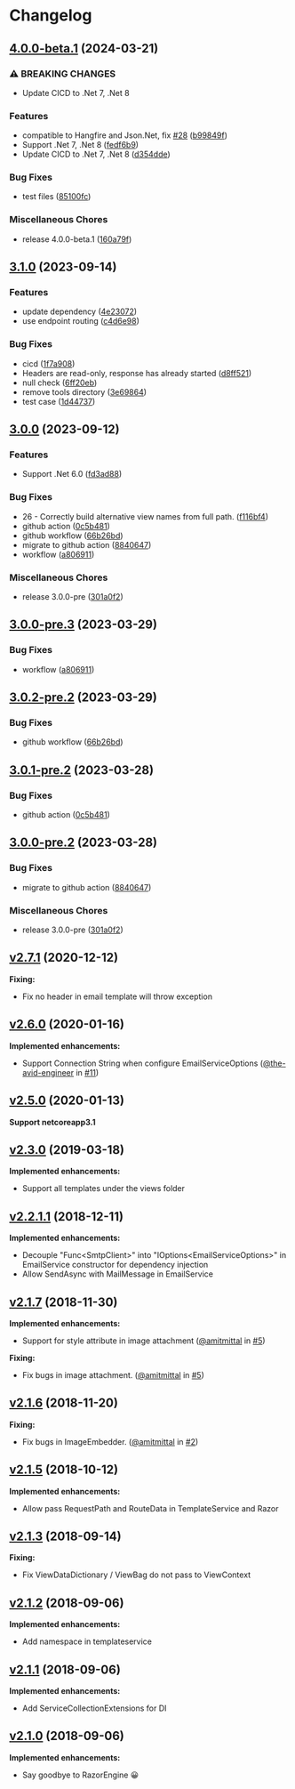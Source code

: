 # Changelog

## [4.0.0-beta.1](https://github.com/hermanho/postal.aspnetcore/compare/v3.1.0...v4.0.0-beta.1) (2024-03-21)


### ⚠ BREAKING CHANGES

* Update CICD to .Net 7, .Net 8

### Features

* compatible to Hangfire and Json.Net, fix [#28](https://github.com/hermanho/postal.aspnetcore/issues/28) ([b99849f](https://github.com/hermanho/postal.aspnetcore/commit/b99849f3e241b2083cd6ca365484abdc19d17c0d))
* Support .Net 7, .Net  8 ([fedf6b9](https://github.com/hermanho/postal.aspnetcore/commit/fedf6b92b76d621bfa9c0bc45bc54078a4739f3d))
* Update CICD to .Net 7, .Net 8 ([d354dde](https://github.com/hermanho/postal.aspnetcore/commit/d354ddee84a6c96d848e7c68283c53c0377cb104))


### Bug Fixes

* test files ([85100fc](https://github.com/hermanho/postal.aspnetcore/commit/85100fcb12272142175ac51ad7f505f98654b542))


### Miscellaneous Chores

* release 4.0.0-beta.1 ([160a79f](https://github.com/hermanho/postal.aspnetcore/commit/160a79fb7399d0a180408a6f19091551d2b2ce7e))

## [3.1.0](https://github.com/hermanho/postal.aspnetcore/compare/Postal.AspNetCore-v3.0.0...Postal.AspNetCore-v3.1.0) (2023-09-14)


### Features

* update dependency ([4e23072](https://github.com/hermanho/postal.aspnetcore/commit/4e23072ac56f2e2f034d343cb29919003790e1f0))
* use endpoint routing ([c4d6e98](https://github.com/hermanho/postal.aspnetcore/commit/c4d6e98636fc3c2612d8c8384b34ad4b5b3084ec))


### Bug Fixes

* cicd ([1f7a908](https://github.com/hermanho/postal.aspnetcore/commit/1f7a90855a523b30bdd55555f21514b539dbc726))
* Headers are read-only, response has already started ([d8ff521](https://github.com/hermanho/postal.aspnetcore/commit/d8ff5211a2621bdd78684417e2724770b2269c5e))
* null check ([6ff20eb](https://github.com/hermanho/postal.aspnetcore/commit/6ff20eb44c18525152e7b29dbe1fc15373a95d49))
* remove tools directory ([3e69864](https://github.com/hermanho/postal.aspnetcore/commit/3e6986450c82438e8d0c88088bbb21b58b2394cf))
* test case ([1d44737](https://github.com/hermanho/postal.aspnetcore/commit/1d44737ec4c79af17dfacb21b0b1bb89aa3958b4))

## [3.0.0](https://github.com/hermanho/postal.aspnetcore/compare/Postal.AspNetCore-v3.0.0-pre.3...Postal.AspNetCore-v3.0.0) (2023-09-12)


### Features

* Support .Net 6.0 ([fd3ad88](https://github.com/hermanho/postal.aspnetcore/commit/fd3ad88e1d3482510ab04d6f56e9fa2d59cd2d66))


### Bug Fixes

* 26 - Correctly build alternative view names from full path. ([f116bf4](https://github.com/hermanho/postal.aspnetcore/commit/f116bf4dcad3156a553aeec394ce1b83461582e7))
* github action ([0c5b481](https://github.com/hermanho/postal.aspnetcore/commit/0c5b481197a6d2183986df35898bfb9e21cb4304))
* github workflow ([66b26bd](https://github.com/hermanho/postal.aspnetcore/commit/66b26bd35c54f17f2f2ab3cf4f929dfb8efe6b79))
* migrate to github action ([8840647](https://github.com/hermanho/postal.aspnetcore/commit/8840647cce22c282481391baf969a8707e2b1922))
* workflow ([a806911](https://github.com/hermanho/postal.aspnetcore/commit/a8069118dd13a8ea712c0a730bf393ea41dee685))


### Miscellaneous Chores

* release 3.0.0-pre ([301a0f2](https://github.com/hermanho/postal.aspnetcore/commit/301a0f2df9502eb2d96eae8de6225e3c643aa7cb))

## [3.0.0-pre.3](https://github.com/hermanho/postal.aspnetcore/compare/v3.0.2-pre.2...v3.0.0-pre.3) (2023-03-29)


### Bug Fixes

* workflow ([a806911](https://github.com/hermanho/postal.aspnetcore/commit/a8069118dd13a8ea712c0a730bf393ea41dee685))

## [3.0.2-pre.2](https://github.com/hermanho/postal.aspnetcore/compare/v3.0.1-pre.2...v3.0.2-pre.2) (2023-03-29)


### Bug Fixes

* github workflow ([66b26bd](https://github.com/hermanho/postal.aspnetcore/commit/66b26bd35c54f17f2f2ab3cf4f929dfb8efe6b79))

## [3.0.1-pre.2](https://github.com/hermanho/postal.aspnetcore/compare/v3.0.0-pre.2...v3.0.1-pre.2) (2023-03-28)


### Bug Fixes

* github action ([0c5b481](https://github.com/hermanho/postal.aspnetcore/commit/0c5b481197a6d2183986df35898bfb9e21cb4304))

## [3.0.0-pre.2](https://github.com/hermanho/postal.aspnetcore/compare/v2.7.1...v3.0.0-pre.2) (2023-03-28)


### Bug Fixes

* migrate to github action ([8840647](https://github.com/hermanho/postal.aspnetcore/commit/8840647cce22c282481391baf969a8707e2b1922))


### Miscellaneous Chores

* release 3.0.0-pre ([301a0f2](https://github.com/hermanho/postal.aspnetcore/commit/301a0f2df9502eb2d96eae8de6225e3c643aa7cb))

## [v2.7.1](https://github.com/hermanho/postal.aspnetcore/tree/v2.7.1) (2020-12-12)

**Fixing:**
- Fix no header in email template will throw exception

## [v2.6.0](https://github.com/hermanho/postal.aspnetcore/tree/v2.6.0) (2020-01-16)

**Implemented enhancements:**
- Support Connection String when configure EmailServiceOptions ([@the-avid-engineer](https://github.com/the-avid-engineer) in [#11](https://github.com/hermanho/postal.aspnetcore/pull/11))

## [v2.5.0](https://github.com/hermanho/postal.aspnetcore/tree/v2.5.0) (2020-01-13)

**Support netcoreapp3.1**

## [v2.3.0](https://github.com/hermanho/postal.aspnetcore/tree/v2.3.0) (2019-03-18)

**Implemented enhancements:**
- Support all templates under the views folder

## [v2.2.1.1](https://github.com/hermanho/postal.aspnetcore/tree/v2.2.1.1) (2018-12-11)

**Implemented enhancements:**
- Decouple "Func\<SmtpClient\>" into "IOptions\<EmailServiceOptions\>" in EmailService constructor for dependency injection
- Allow SendAsync with MailMessage in EmailService

## [v2.1.7](https://github.com/hermanho/postal.aspnetcore/tree/v2.1.7) (2018-11-30)

**Implemented enhancements:**
- Support for style attribute in image attachment ([@amitmittal](https://github.com/amitmittal) in [#5](https://github.com/hermanho/postal.aspnetcore/pull/5))

**Fixing:**
- Fix bugs in image attachment. ([@amitmittal](https://github.com/amitmittal) in [#5](https://github.com/hermanho/postal.aspnetcore/pull/5))

## [v2.1.6](https://github.com/hermanho/postal.aspnetcore/tree/v2.1.6) (2018-11-20)

**Fixing:**
- Fix bugs in ImageEmbedder. ([@amitmittal](https://github.com/amitmittal) in [#2](https://github.com/hermanho/postal.aspnetcore/pull/2))

## [v2.1.5](https://github.com/hermanho/postal.aspnetcore/tree/v2.1.5) (2018-10-12)

**Implemented enhancements:**
- Allow pass RequestPath and RouteData in TemplateService and Razor

## [v2.1.3](https://github.com/hermanho/postal.aspnetcore/tree/f15bbc2993c1812e9cff3fca01fd717c44a675c8) (2018-09-14)

**Fixing:**
- Fix ViewDataDictionary / ViewBag do not pass to ViewContext

## [v2.1.2](https://github.com/hermanho/postal.aspnetcore/tree/063b4e21f002406f10f4a0a8a06155d333ecbb20) (2018-09-06)

**Implemented enhancements:**
- Add namespace in templateservice

## [v2.1.1](https://github.com/hermanho/postal.aspnetcore/tree/5b8324c8e6091e2c59541c43cd524cc4ad9454ca) (2018-09-06)

**Implemented enhancements:**
- Add ServiceCollectionExtensions for DI

## [v2.1.0](https://github.com/hermanho/postal.aspnetcore/tree/95a101e2f0b2496452abf9ede640e6d0fcd7522b) (2018-09-06)

**Implemented enhancements:**
- Say goodbye to RazorEngine 😀
